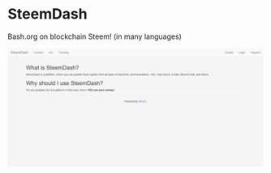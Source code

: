 # SteemDash
Bash.org on blockchain Steem! (in many languages)

![screenshot](screenshots/screencapture-steemdash-tk-1500746746114.png)
